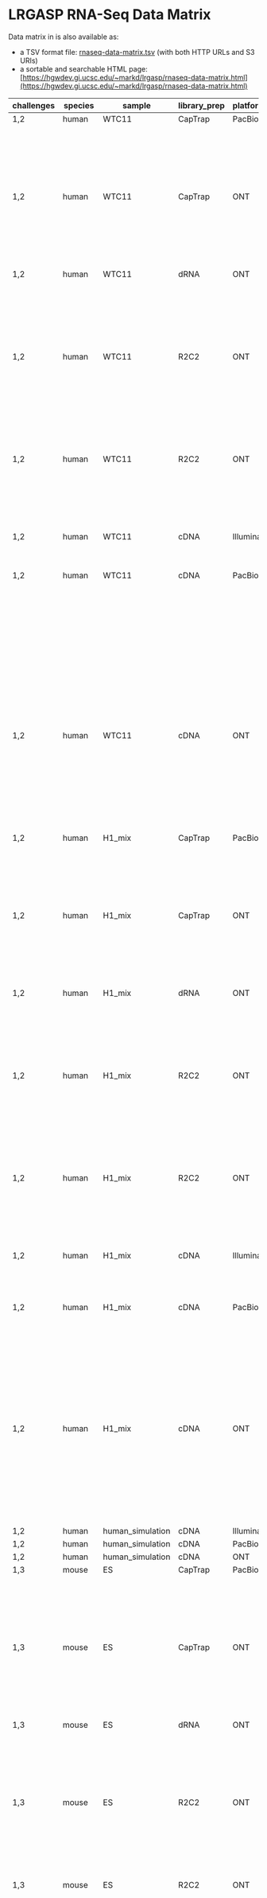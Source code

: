 # LRGASP RNA-Seq Data Matrix

Data matrix in is also available as:

* a TSV format file: [rnaseq-data-matrix.tsv](rnaseq-data-matrix.tsv) (with both HTTP URLs and S3 URIs)
* a sortable and searchable HTML page: [https://hgwdev.gi.ucsc.edu/~markd/lrgasp/rnaseq-data-matrix.html](https://hgwdev.gi.ucsc.edu/~markd/lrgasp/rnaseq-data-matrix.html)

| challenges | species | sample           | library_prep | platform | run_acc     | replicate | biosample               | sizes      | file_contents   | file_type | file_acc    | paired_acc  | file_url                         | paired_url                       |
| ---------- | ------- | ---------------- | ------------ | -------- | ----------- | --------- | ----------------------- | ---------- | --------------- | --------- | ----------- | ----------- | -------------------------------- | -------------------------------- |
| 1,2        | human   | WTC11            | CapTrap      | PacBio   | ENCSR309IKK | 1         | ENCBS944CBA             |            | reads           | fastq     | ENCFF105WIJ |             | [ENCODE](https://www.encodeproject.org/files/ENCFF105WIJ/@@download/ENCFF105WIJ.fastq.gz) |                                  |
|            |         |                  |              |          |             |           |                         |            | subreads        | bam       | ENCFF028FCL |             | [ENCODE](https://www.encodeproject.org/files/ENCFF028FCL/@@download/ENCFF028FCL.bam) |                                  |
|            |         |                  |              |          |             | 2         | ENCBS593PKA             |            | reads           | fastq     | ENCFF212HLP |             | [ENCODE](https://www.encodeproject.org/files/ENCFF212HLP/@@download/ENCFF212HLP.fastq.gz) |                                  |
|            |         |                  |              |          |             |           |                         |            | subreads        | bam       | ENCFF950ANU |             | [ENCODE](https://www.encodeproject.org/files/ENCFF950ANU/@@download/ENCFF950ANU.bam) |                                  |
|            |         |                  |              |          |             | 3         | ENCBS474NOC             |            | reads           | fastq     | ENCFF003QZT |             | [ENCODE](https://www.encodeproject.org/files/ENCFF003QZT/@@download/ENCFF003QZT.fastq.gz) |                                  |
|            |         |                  |              |          |             |           |                         |            | subreads        | bam       | ENCFF508XUP |             | [ENCODE](https://www.encodeproject.org/files/ENCFF508XUP/@@download/ENCFF508XUP.bam) |                                  |
| 1,2        | human   | WTC11            | CapTrap      | ONT      | ENCSR054ABL | 1         | ENCBS944CBA             |            | reads           | fastq     | ENCFF654SNK |             | [ENCODE](https://www.encodeproject.org/files/ENCFF654SNK/@@download/ENCFF654SNK.fastq.gz) |                                  |
|            |         |                  |              |          |             |           |                         |            | nanopore_signal | tar       | ENCFF970AUV |             | [ENCODE](https://www.encodeproject.org/files/ENCFF970AUV/@@download/ENCFF970AUV.tar.gz) |                                  |
|            |         |                  |              |          |             | 2         | ENCBS593PKA             |            | reads           | fastq     | ENCFF934KDM |             | [ENCODE](https://www.encodeproject.org/files/ENCFF934KDM/@@download/ENCFF934KDM.fastq.gz) |                                  |
|            |         |                  |              |          |             |           |                         |            | nanopore_signal | tar       | ENCFF902FSA |             | [ENCODE](https://www.encodeproject.org/files/ENCFF902FSA/@@download/ENCFF902FSA.tar.gz) |                                  |
|            |         |                  |              |          |             | 3         | ENCBS474NOC             |            | reads           | fastq     | ENCFF104BNW |             | [ENCODE](https://www.encodeproject.org/files/ENCFF104BNW/@@download/ENCFF104BNW.fastq.gz) |                                  |
|            |         |                  |              |          |             |           |                         |            | nanopore_signal | tar       | ENCFF053QEQ |             | [ENCODE](https://www.encodeproject.org/files/ENCFF053QEQ/@@download/ENCFF053QEQ.tar.gz) |                                  |
| 1,2        | human   | WTC11            | dRNA         | ONT      | ENCSR392BGY | 1         | ENCBS944CBA             |            | reads           | fastq     | ENCFF155CFF |             | [ENCODE](https://www.encodeproject.org/files/ENCFF155CFF/@@download/ENCFF155CFF.fastq.gz) |                                  |
|            |         |                  |              |          |             |           |                         |            | nanopore_signal | tar       | ENCFF146MTW |             | [ENCODE](https://www.encodeproject.org/files/ENCFF146MTW/@@download/ENCFF146MTW.tar.gz) |                                  |
|            |         |                  |              |          |             | 2         | ENCBS593PKA             |            | reads           | fastq     | ENCFF771DIX |             | [ENCODE](https://www.encodeproject.org/files/ENCFF771DIX/@@download/ENCFF771DIX.fastq.gz) |                                  |
|            |         |                  |              |          |             |           |                         |            | nanopore_signal | tar       | ENCFF389XGB |             | [ENCODE](https://www.encodeproject.org/files/ENCFF389XGB/@@download/ENCFF389XGB.tar.gz) |                                  |
|            |         |                  |              |          |             | 3         | ENCBS474NOC             |            | reads           | fastq     | ENCFF600LIU |             | [ENCODE](https://www.encodeproject.org/files/ENCFF600LIU/@@download/ENCFF600LIU.fastq.gz) |                                  |
|            |         |                  |              |          |             |           |                         |            | nanopore_signal | tar       | ENCFF591QYR |             | [ENCODE](https://www.encodeproject.org/files/ENCFF591QYR/@@download/ENCFF591QYR.tar.gz) |                                  |
| 1,2        | human   | WTC11            | R2C2         | ONT      | ENCSR259DBL | 1         | ENCBS944CBA             | 2000-10000 | reads           | fasta     | ENCFF153SIE |             | [ENCODE](https://www.encodeproject.org/files/ENCFF153SIE/@@download/ENCFF153SIE.fasta.gz) |                                  |
|            |         |                  |              |          |             |           |                         |            | R2C2_subreads   | fastq     | ENCFF178BYM |             | [ENCODE](https://www.encodeproject.org/files/ENCFF178BYM/@@download/ENCFF178BYM.fastq.gz) |                                  |
|            |         |                  |              |          |             | 2         | ENCBS593PKA             | 2000-10000 | reads           | fasta     | ENCFF377IEH |             | [ENCODE](https://www.encodeproject.org/files/ENCFF377IEH/@@download/ENCFF377IEH.fasta.gz) |                                  |
|            |         |                  |              |          |             |           |                         |            | R2C2_subreads   | fastq     | ENCFF063ASB |             | [ENCODE](https://www.encodeproject.org/files/ENCFF063ASB/@@download/ENCFF063ASB.fastq.gz) |                                  |
|            |         |                  |              |          |             | 3         | ENCBS474NOC             | 2000-10000 | reads           | fasta     | ENCFF489PQQ |             | [ENCODE](https://www.encodeproject.org/files/ENCFF489PQQ/@@download/ENCFF489PQQ.fasta.gz) |                                  |
|            |         |                  |              |          |             |           |                         |            | R2C2_subreads   | fastq     | ENCFF408XXR |             | [ENCODE](https://www.encodeproject.org/files/ENCFF408XXR/@@download/ENCFF408XXR.fastq.gz) |                                  |
| 1,2        | human   | WTC11            | R2C2         | ONT      | ENCSR925UQZ | 1         | ENCBS944CBA             |            | reads           | fasta     | ENCFF089IVT |             | [ENCODE](https://www.encodeproject.org/files/ENCFF089IVT/@@download/ENCFF089IVT.fasta.gz) |                                  |
|            |         |                  |              |          |             |           |                         |            | R2C2_subreads   | fastq     | ENCFF542VPN |             | [ENCODE](https://www.encodeproject.org/files/ENCFF542VPN/@@download/ENCFF542VPN.fastq.gz) |                                  |
|            |         |                  |              |          |             | 2         | ENCBS593PKA             |            | reads           | fasta     | ENCFF548RZB |             | [ENCODE](https://www.encodeproject.org/files/ENCFF548RZB/@@download/ENCFF548RZB.fasta.gz) |                                  |
|            |         |                  |              |          |             |           |                         |            | R2C2_subreads   | fastq     | ENCFF679LUJ |             | [ENCODE](https://www.encodeproject.org/files/ENCFF679LUJ/@@download/ENCFF679LUJ.fastq.gz) |                                  |
|            |         |                  |              |          |             | 3         | ENCBS474NOC             |            | reads           | fasta     | ENCFF997UNC |             | [ENCODE](https://www.encodeproject.org/files/ENCFF997UNC/@@download/ENCFF997UNC.fasta.gz) |                                  |
|            |         |                  |              |          |             |           |                         |            | R2C2_subreads   | fastq     | ENCFF357UQD |             | [ENCODE](https://www.encodeproject.org/files/ENCFF357UQD/@@download/ENCFF357UQD.fastq.gz) |                                  |
| 1,2        | human   | WTC11            | cDNA         | Illumina | ENCSR673UKZ | 1         | ENCBS944CBA             |            | reads           | fastq     | ENCFF766OAK | ENCFF644AQW | [ENCODE](https://www.encodeproject.org/files/ENCFF766OAK/@@download/ENCFF766OAK.fastq.gz) | [ENCODE](https://www.encodeproject.org/files/ENCFF644AQW/@@download/ENCFF644AQW.fastq.gz) |
|            |         |                  |              |          |             | 2         | ENCBS593PKA             |            | reads           | fastq     | ENCFF198RQU | ENCFF620HBM | [ENCODE](https://www.encodeproject.org/files/ENCFF198RQU/@@download/ENCFF198RQU.fastq.gz) | [ENCODE](https://www.encodeproject.org/files/ENCFF620HBM/@@download/ENCFF620HBM.fastq.gz) |
|            |         |                  |              |          |             | 3         | ENCBS474NOC             |            | reads           | fastq     | ENCFF247XJT | ENCFF785SWH | [ENCODE](https://www.encodeproject.org/files/ENCFF247XJT/@@download/ENCFF247XJT.fastq.gz) | [ENCODE](https://www.encodeproject.org/files/ENCFF785SWH/@@download/ENCFF785SWH.fastq.gz) |
| 1,2        | human   | WTC11            | cDNA         | PacBio   | ENCSR507JOF | 1         | ENCBS944CBA             |            | reads           | fastq     | ENCFF563QZR |             | [ENCODE](https://www.encodeproject.org/files/ENCFF563QZR/@@download/ENCFF563QZR.fastq.gz) |                                  |
|            |         |                  |              |          |             |           |                         |            | subreads        | bam       | ENCFF112MRR |             | [ENCODE](https://www.encodeproject.org/files/ENCFF112MRR/@@download/ENCFF112MRR.bam) |                                  |
|            |         |                  |              |          |             |           |                         |            |                 |           | ENCFF338WQL |             | [ENCODE](https://www.encodeproject.org/files/ENCFF338WQL/@@download/ENCFF338WQL.bam) |                                  |
|            |         |                  |              |          |             |           |                         |            |                 |           | ENCFF992WSK |             | [ENCODE](https://www.encodeproject.org/files/ENCFF992WSK/@@download/ENCFF992WSK.bam) |                                  |
|            |         |                  |              |          |             | 2         | ENCBS593PKA             |            | reads           | fastq     | ENCFF370NFS |             | [ENCODE](https://www.encodeproject.org/files/ENCFF370NFS/@@download/ENCFF370NFS.fastq.gz) |                                  |
|            |         |                  |              |          |             |           |                         |            | subreads        | bam       | ENCFF122GKS |             | [ENCODE](https://www.encodeproject.org/files/ENCFF122GKS/@@download/ENCFF122GKS.bam) |                                  |
|            |         |                  |              |          |             |           |                         |            |                 |           | ENCFF455RXJ |             | [ENCODE](https://www.encodeproject.org/files/ENCFF455RXJ/@@download/ENCFF455RXJ.bam) |                                  |
|            |         |                  |              |          |             |           |                         |            |                 |           | ENCFF875XMU |             | [ENCODE](https://www.encodeproject.org/files/ENCFF875XMU/@@download/ENCFF875XMU.bam) |                                  |
|            |         |                  |              |          |             | 3         | ENCBS474NOC             |            | reads           | fastq     | ENCFF245IPA |             | [ENCODE](https://www.encodeproject.org/files/ENCFF245IPA/@@download/ENCFF245IPA.fastq.gz) |                                  |
|            |         |                  |              |          |             |           |                         |            | subreads        | bam       | ENCFF434SWA |             | [ENCODE](https://www.encodeproject.org/files/ENCFF434SWA/@@download/ENCFF434SWA.bam) |                                  |
|            |         |                  |              |          |             |           |                         |            |                 |           | ENCFF620NFT |             | [ENCODE](https://www.encodeproject.org/files/ENCFF620NFT/@@download/ENCFF620NFT.bam) |                                  |
|            |         |                  |              |          |             |           |                         |            |                 |           | ENCFF962OWJ |             | [ENCODE](https://www.encodeproject.org/files/ENCFF962OWJ/@@download/ENCFF962OWJ.bam) |                                  |
| 1,2        | human   | WTC11            | cDNA         | ONT      | ENCSR539ZXJ | 1         | ENCBS944CBA             | 600-5000   | reads           | fastq     | ENCFF263YFG |             | [ENCODE](https://www.encodeproject.org/files/ENCFF263YFG/@@download/ENCFF263YFG.fastq.gz) |                                  |
|            |         |                  |              |          |             |           |                         |            | nanopore_signal | tar       | ENCFF585AMS |             | [ENCODE](https://www.encodeproject.org/files/ENCFF585AMS/@@download/ENCFF585AMS.tar.gz) |                                  |
|            |         |                  |              |          |             | 2         | ENCBS593PKA             | 600-5000   | reads           | fastq     | ENCFF023EXJ |             | [ENCODE](https://www.encodeproject.org/files/ENCFF023EXJ/@@download/ENCFF023EXJ.fastq.gz) |                                  |
|            |         |                  |              |          |             |           |                         |            | nanopore_signal | tar       | ENCFF737GVV |             | [ENCODE](https://www.encodeproject.org/files/ENCFF737GVV/@@download/ENCFF737GVV.tar.gz) |                                  |
|            |         |                  |              |          |             | 3         | ENCBS474NOC             | 600-5000   | reads           | fastq     | ENCFF961HLO |             | [ENCODE](https://www.encodeproject.org/files/ENCFF961HLO/@@download/ENCFF961HLO.fastq.gz) |                                  |
|            |         |                  |              |          |             |           |                         |            | nanopore_signal | tar       | ENCFF510ABH |             | [ENCODE](https://www.encodeproject.org/files/ENCFF510ABH/@@download/ENCFF510ABH.tar.gz) |                                  |
| 1,2        | human   | H1_mix           | CapTrap      | PacBio   | ENCSR743SKO | 1         | ENCBS464AKI,ENCBS664DSZ |            | reads           | fastq     | ENCFF705IEA |             | [ENCODE](https://www.encodeproject.org/files/ENCFF705IEA/@@download/ENCFF705IEA.fastq.gz) |                                  |
|            |         |                  |              |          |             |           |                         |            | subreads        | bam       | ENCFF073YYF |             | [ENCODE](https://www.encodeproject.org/files/ENCFF073YYF/@@download/ENCFF073YYF.bam) |                                  |
|            |         |                  |              |          |             | 2         | ENCBS012DYC,ENCBS872CFG |            | reads           | fastq     | ENCFF885YGF |             | [ENCODE](https://www.encodeproject.org/files/ENCFF885YGF/@@download/ENCFF885YGF.fastq.gz) |                                  |
|            |         |                  |              |          |             |           |                         |            | subreads        | bam       | ENCFF509GUL |             | [ENCODE](https://www.encodeproject.org/files/ENCFF509GUL/@@download/ENCFF509GUL.bam) |                                  |
|            |         |                  |              |          |             | 3         | ENCBS667PZC,ENCBS971DDS |            | reads           | fastq     | ENCFF822IZD |             | [ENCODE](https://www.encodeproject.org/files/ENCFF822IZD/@@download/ENCFF822IZD.fastq.gz) |                                  |
|            |         |                  |              |          |             |           |                         |            | subreads        | bam       | ENCFF499AVA |             | [ENCODE](https://www.encodeproject.org/files/ENCFF499AVA/@@download/ENCFF499AVA.bam) |                                  |
| 1,2        | human   | H1_mix           | CapTrap      | ONT      | ENCSR364OLS | 1         | ENCBS464AKI,ENCBS664DSZ |            | reads           | fastq     | ENCFF716HXZ |             | [ENCODE](https://www.encodeproject.org/files/ENCFF716HXZ/@@download/ENCFF716HXZ.fastq.gz) |                                  |
|            |         |                  |              |          |             |           |                         |            | nanopore_signal | tar       | ENCFF797VHT |             | [ENCODE](https://www.encodeproject.org/files/ENCFF797VHT/@@download/ENCFF797VHT.tar.gz) |                                  |
|            |         |                  |              |          |             | 2         | ENCBS012DYC,ENCBS872CFG |            | reads           | fastq     | ENCFF595GFC |             | [ENCODE](https://www.encodeproject.org/files/ENCFF595GFC/@@download/ENCFF595GFC.fastq.gz) |                                  |
|            |         |                  |              |          |             |           |                         |            | nanopore_signal | tar       | ENCFF571LYR |             | [ENCODE](https://www.encodeproject.org/files/ENCFF571LYR/@@download/ENCFF571LYR.tar.gz) |                                  |
|            |         |                  |              |          |             | 3         | ENCBS667PZC,ENCBS971DDS |            | reads           | fastq     | ENCFF072FJA |             | [ENCODE](https://www.encodeproject.org/files/ENCFF072FJA/@@download/ENCFF072FJA.fastq.gz) |                                  |
|            |         |                  |              |          |             |           |                         |            | nanopore_signal | tar       | ENCFF317BHX |             | [ENCODE](https://www.encodeproject.org/files/ENCFF317BHX/@@download/ENCFF317BHX.tar.gz) |                                  |
| 1,2        | human   | H1_mix           | dRNA         | ONT      | ENCSR967FTZ | 1         | ENCBS464AKI,ENCBS664DSZ |            | reads           | fastq     | ENCFF854BEI |             | [ENCODE](https://www.encodeproject.org/files/ENCFF854BEI/@@download/ENCFF854BEI.fastq.gz) |                                  |
|            |         |                  |              |          |             |           |                         |            | nanopore_signal | tar       | ENCFF120DLZ |             | [ENCODE](https://www.encodeproject.org/files/ENCFF120DLZ/@@download/ENCFF120DLZ.tar.gz) |                                  |
|            |         |                  |              |          |             | 2         | ENCBS012DYC,ENCBS872CFG |            | reads           | fastq     | ENCFF804BPC |             | [ENCODE](https://www.encodeproject.org/files/ENCFF804BPC/@@download/ENCFF804BPC.fastq.gz) |                                  |
|            |         |                  |              |          |             |           |                         |            | nanopore_signal | tar       | ENCFF336WGD |             | [ENCODE](https://www.encodeproject.org/files/ENCFF336WGD/@@download/ENCFF336WGD.tar.gz) |                                  |
|            |         |                  |              |          |             | 3         | ENCBS667PZC,ENCBS971DDS |            | reads           | fastq     | ENCFF557WRQ |             | [ENCODE](https://www.encodeproject.org/files/ENCFF557WRQ/@@download/ENCFF557WRQ.fastq.gz) |                                  |
|            |         |                  |              |          |             |           |                         |            | nanopore_signal | tar       | ENCFF316TNM |             | [ENCODE](https://www.encodeproject.org/files/ENCFF316TNM/@@download/ENCFF316TNM.tar.gz) |                                  |
| 1,2        | human   | H1_mix           | R2C2         | ONT      | ENCSR096PNA | 1         | ENCBS464AKI,ENCBS664DSZ | 2000-10000 | reads           | fasta     | ENCFF947MTX |             | [ENCODE](https://www.encodeproject.org/files/ENCFF947MTX/@@download/ENCFF947MTX.fasta.gz) |                                  |
|            |         |                  |              |          |             |           |                         |            | R2C2_subreads   | fastq     | ENCFF438GQV |             | [ENCODE](https://www.encodeproject.org/files/ENCFF438GQV/@@download/ENCFF438GQV.fastq.gz) |                                  |
|            |         |                  |              |          |             | 2         | ENCBS012DYC,ENCBS872CFG | 2000-10000 | reads           | fasta     | ENCFF979MUK |             | [ENCODE](https://www.encodeproject.org/files/ENCFF979MUK/@@download/ENCFF979MUK.fasta.gz) |                                  |
|            |         |                  |              |          |             |           |                         |            | R2C2_subreads   | fastq     | ENCFF433QSW |             | [ENCODE](https://www.encodeproject.org/files/ENCFF433QSW/@@download/ENCFF433QSW.fastq.gz) |                                  |
|            |         |                  |              |          |             | 3         | ENCBS667PZC,ENCBS971DDS | 2000-10000 | reads           | fasta     | ENCFF379KHH |             | [ENCODE](https://www.encodeproject.org/files/ENCFF379KHH/@@download/ENCFF379KHH.fasta.gz) |                                  |
|            |         |                  |              |          |             |           |                         |            | R2C2_subreads   | fastq     | ENCFF348EXF |             | [ENCODE](https://www.encodeproject.org/files/ENCFF348EXF/@@download/ENCFF348EXF.fastq.gz) |                                  |
| 1,2        | human   | H1_mix           | R2C2         | ONT      | ENCSR472FCO | 1         | ENCBS464AKI,ENCBS664DSZ |            | reads           | fasta     | ENCFF672BIU |             | [ENCODE](https://www.encodeproject.org/files/ENCFF672BIU/@@download/ENCFF672BIU.fasta.gz) |                                  |
|            |         |                  |              |          |             |           |                         |            | R2C2_subreads   | fastq     | ENCFF918TKZ |             | [ENCODE](https://www.encodeproject.org/files/ENCFF918TKZ/@@download/ENCFF918TKZ.fastq.gz) |                                  |
|            |         |                  |              |          |             | 2         | ENCBS012DYC,ENCBS872CFG |            | reads           | fasta     | ENCFF092GJH |             | [ENCODE](https://www.encodeproject.org/files/ENCFF092GJH/@@download/ENCFF092GJH.fasta.gz) |                                  |
|            |         |                  |              |          |             |           |                         |            | R2C2_subreads   | fastq     | ENCFF923NYH |             | [ENCODE](https://www.encodeproject.org/files/ENCFF923NYH/@@download/ENCFF923NYH.fastq.gz) |                                  |
|            |         |                  |              |          |             | 3         | ENCBS667PZC,ENCBS971DDS |            | reads           | fasta     | ENCFF694JLN |             | [ENCODE](https://www.encodeproject.org/files/ENCFF694JLN/@@download/ENCFF694JLN.fasta.gz) |                                  |
|            |         |                  |              |          |             |           |                         |            | R2C2_subreads   | fastq     | ENCFF894DPZ |             | [ENCODE](https://www.encodeproject.org/files/ENCFF894DPZ/@@download/ENCFF894DPZ.fastq.gz) |                                  |
| 1,2        | human   | H1_mix           | cDNA         | Illumina | ENCSR154RVC | 1         | ENCBS464AKI,ENCBS664DSZ |            | reads           | fastq     | ENCFF201EVI | ENCFF591ISP | [ENCODE](https://www.encodeproject.org/files/ENCFF201EVI/@@download/ENCFF201EVI.fastq.gz) | [ENCODE](https://www.encodeproject.org/files/ENCFF591ISP/@@download/ENCFF591ISP.fastq.gz) |
|            |         |                  |              |          |             | 2         | ENCBS012DYC,ENCBS872CFG |            | reads           | fastq     | ENCFF221SLD | ENCFF223VFL | [ENCODE](https://www.encodeproject.org/files/ENCFF221SLD/@@download/ENCFF221SLD.fastq.gz) | [ENCODE](https://www.encodeproject.org/files/ENCFF223VFL/@@download/ENCFF223VFL.fastq.gz) |
|            |         |                  |              |          |             | 3         | ENCBS667PZC,ENCBS971DDS |            | reads           | fastq     | ENCFF145IIO | ENCFF597GZT | [ENCODE](https://www.encodeproject.org/files/ENCFF145IIO/@@download/ENCFF145IIO.fastq.gz) | [ENCODE](https://www.encodeproject.org/files/ENCFF597GZT/@@download/ENCFF597GZT.fastq.gz) |
|            |         |                  |              |          |             |           |                         |            |                 |           | ENCFF701OIK | ENCFF139HIY | [ENCODE](https://www.encodeproject.org/files/ENCFF701OIK/@@download/ENCFF701OIK.fastq.gz) | [ENCODE](https://www.encodeproject.org/files/ENCFF139HIY/@@download/ENCFF139HIY.fastq.gz) |
| 1,2        | human   | H1_mix           | cDNA         | PacBio   | ENCSR731MFY | 1         | ENCBS464AKI,ENCBS664DSZ |            | reads           | fastq     | ENCFF525JUC |             | [ENCODE](https://www.encodeproject.org/files/ENCFF525JUC/@@download/ENCFF525JUC.fastq.gz) |                                  |
|            |         |                  |              |          |             |           |                         |            | subreads        | bam       | ENCFF413ZWA |             | [ENCODE](https://www.encodeproject.org/files/ENCFF413ZWA/@@download/ENCFF413ZWA.bam) |                                  |
|            |         |                  |              |          |             |           |                         |            |                 |           | ENCFF735HPE |             | [ENCODE](https://www.encodeproject.org/files/ENCFF735HPE/@@download/ENCFF735HPE.bam) |                                  |
|            |         |                  |              |          |             | 2         | ENCBS012DYC,ENCBS872CFG |            | reads           | fastq     | ENCFF743MYM |             | [ENCODE](https://www.encodeproject.org/files/ENCFF743MYM/@@download/ENCFF743MYM.fastq.gz) |                                  |
|            |         |                  |              |          |             |           |                         |            | subreads        | bam       | ENCFF205WPS |             | [ENCODE](https://www.encodeproject.org/files/ENCFF205WPS/@@download/ENCFF205WPS.bam) |                                  |
|            |         |                  |              |          |             |           |                         |            |                 |           | ENCFF945KEK |             | [ENCODE](https://www.encodeproject.org/files/ENCFF945KEK/@@download/ENCFF945KEK.bam) |                                  |
|            |         |                  |              |          |             | 3         | ENCBS667PZC,ENCBS971DDS |            | reads           | fastq     | ENCFF372YUA |             | [ENCODE](https://www.encodeproject.org/files/ENCFF372YUA/@@download/ENCFF372YUA.fastq.gz) |                                  |
|            |         |                  |              |          |             |           |                         |            | subreads        | bam       | ENCFF539DBI |             | [ENCODE](https://www.encodeproject.org/files/ENCFF539DBI/@@download/ENCFF539DBI.bam) |                                  |
|            |         |                  |              |          |             |           |                         |            |                 |           | ENCFF736JMP |             | [ENCODE](https://www.encodeproject.org/files/ENCFF736JMP/@@download/ENCFF736JMP.bam) |                                  |
| 1,2        | human   | H1_mix           | cDNA         | ONT      | ENCSR957QYS | 1         | ENCBS464AKI,ENCBS664DSZ | 600-5000   | reads           | fastq     | ENCFF082OHO |             | [ENCODE](https://www.encodeproject.org/files/ENCFF082OHO/@@download/ENCFF082OHO.fastq.gz) |                                  |
|            |         |                  |              |          |             |           |                         |            | nanopore_signal | tar       | ENCFF741ZFV |             | [ENCODE](https://www.encodeproject.org/files/ENCFF741ZFV/@@download/ENCFF741ZFV.tar.gz) |                                  |
|            |         |                  |              |          |             | 2         | ENCBS012DYC,ENCBS872CFG | 600-5000   | reads           | fastq     | ENCFF304JRO |             | [ENCODE](https://www.encodeproject.org/files/ENCFF304JRO/@@download/ENCFF304JRO.fastq.gz) |                                  |
|            |         |                  |              |          |             |           |                         |            | nanopore_signal | tar       | ENCFF506RNI |             | [ENCODE](https://www.encodeproject.org/files/ENCFF506RNI/@@download/ENCFF506RNI.tar.gz) |                                  |
|            |         |                  |              |          |             | 3         | ENCBS667PZC,ENCBS971DDS | 600-5000   | reads           | fastq     | ENCFF389YOZ |             | [ENCODE](https://www.encodeproject.org/files/ENCFF389YOZ/@@download/ENCFF389YOZ.fastq.gz) |                                  |
|            |         |                  |              |          |             |           |                         |            | nanopore_signal | tar       | ENCFF013SGT |             | [ENCODE](https://www.encodeproject.org/files/ENCFF013SGT/@@download/ENCFF013SGT.tar.gz) |                                  |
| 1,2        | human   | human_simulation | cDNA         | Illumina | syn25683372 | 1         | hs_illumina_sim         |            | reads           | fastq     | syn25683372 | syn25683373 | human.Illumina.simulated_1.fq.gz | human.Illumina.simulated_2.fq.gz |
| 1,2        | human   | human_simulation | cDNA         | PacBio   | syn25683376 | 1         | hs_pb_sim               |            | reads           | fasta     | syn25683376 |             | human.PacBio.simulated.fasta.gz  |                                  |
| 1,2        | human   | human_simulation | cDNA         | ONT      | syn25683375 | 1         | hs_ont_sim              |            | reads           | fastq     | syn25683375 |             | human.ONT.simulated.fq.gz        |                                  |
| 1,3        | mouse   | ES               | CapTrap      | PacBio   | ENCSR879GEQ | 1         | ENCBS648HXY             |            | reads           | fastq     | ENCFF535DQA |             | [ENCODE](https://www.encodeproject.org/files/ENCFF535DQA/@@download/ENCFF535DQA.fastq.gz) |                                  |
|            |         |                  |              |          |             |           |                         |            | subreads        | bam       | ENCFF710FCJ |             | [ENCODE](https://www.encodeproject.org/files/ENCFF710FCJ/@@download/ENCFF710FCJ.bam) |                                  |
|            |         |                  |              |          |             | 2         | ENCBS951CRC             |            | reads           | fastq     | ENCFF310IPO |             | [ENCODE](https://www.encodeproject.org/files/ENCFF310IPO/@@download/ENCFF310IPO.fastq.gz) |                                  |
|            |         |                  |              |          |             |           |                         |            | subreads        | bam       | ENCFF062QXB |             | [ENCODE](https://www.encodeproject.org/files/ENCFF062QXB/@@download/ENCFF062QXB.bam) |                                  |
|            |         |                  |              |          |             | 3         | ENCBS418RDP             |            | reads           | fastq     | ENCFF654JHQ |             | [ENCODE](https://www.encodeproject.org/files/ENCFF654JHQ/@@download/ENCFF654JHQ.fastq.gz) |                                  |
|            |         |                  |              |          |             |           |                         |            | subreads        | bam       | ENCFF110VBJ |             | [ENCODE](https://www.encodeproject.org/files/ENCFF110VBJ/@@download/ENCFF110VBJ.bam) |                                  |
| 1,3        | mouse   | ES               | CapTrap      | ONT      | ENCSR065QKS | 1         | ENCBS648HXY             |            | reads           | fastq     | ENCFF356OJC |             | [ENCODE](https://www.encodeproject.org/files/ENCFF356OJC/@@download/ENCFF356OJC.fastq.gz) |                                  |
|            |         |                  |              |          |             |           |                         |            | nanopore_signal | tar       | ENCFF670UEC |             | [ENCODE](https://www.encodeproject.org/files/ENCFF670UEC/@@download/ENCFF670UEC.tar.gz) |                                  |
|            |         |                  |              |          |             | 2         | ENCBS951CRC             |            | reads           | fastq     | ENCFF275RMO |             | [ENCODE](https://www.encodeproject.org/files/ENCFF275RMO/@@download/ENCFF275RMO.fastq.gz) |                                  |
|            |         |                  |              |          |             |           |                         |            | nanopore_signal | tar       | ENCFF942RPL |             | [ENCODE](https://www.encodeproject.org/files/ENCFF942RPL/@@download/ENCFF942RPL.tar.gz) |                                  |
|            |         |                  |              |          |             | 3         | ENCBS418RDP             |            | reads           | fastq     | ENCFF056EOI |             | [ENCODE](https://www.encodeproject.org/files/ENCFF056EOI/@@download/ENCFF056EOI.fastq.gz) |                                  |
|            |         |                  |              |          |             |           |                         |            | nanopore_signal | tar       | ENCFF861WOA |             | [ENCODE](https://www.encodeproject.org/files/ENCFF861WOA/@@download/ENCFF861WOA.tar.gz) |                                  |
| 1,3        | mouse   | ES               | dRNA         | ONT      | ENCSR369OLY | 1         | ENCBS648HXY             |            | reads           | fastq     | ENCFF765AEC |             | [ENCODE](https://www.encodeproject.org/files/ENCFF765AEC/@@download/ENCFF765AEC.fastq.gz) |                                  |
|            |         |                  |              |          |             |           |                         |            | nanopore_signal | tar       | ENCFF914OBQ |             | [ENCODE](https://www.encodeproject.org/files/ENCFF914OBQ/@@download/ENCFF914OBQ.tar.gz) |                                  |
|            |         |                  |              |          |             | 2         | ENCBS951CRC             |            | reads           | fastq     | ENCFF349BIN |             | [ENCODE](https://www.encodeproject.org/files/ENCFF349BIN/@@download/ENCFF349BIN.fastq.gz) |                                  |
|            |         |                  |              |          |             |           |                         |            | nanopore_signal | tar       | ENCFF793LSF |             | [ENCODE](https://www.encodeproject.org/files/ENCFF793LSF/@@download/ENCFF793LSF.tar.gz) |                                  |
|            |         |                  |              |          |             | 3         | ENCBS418RDP             |            | reads           | fastq     | ENCFF412NKJ |             | [ENCODE](https://www.encodeproject.org/files/ENCFF412NKJ/@@download/ENCFF412NKJ.fastq.gz) |                                  |
|            |         |                  |              |          |             |           |                         |            | nanopore_signal | tar       | ENCFF464USM |             | [ENCODE](https://www.encodeproject.org/files/ENCFF464USM/@@download/ENCFF464USM.tar.gz) |                                  |
| 1,3        | mouse   | ES               | R2C2         | ONT      | ENCSR602SAJ | 1         | ENCBS648HXY             |            | reads           | fasta     | ENCFF824JVI |             | [ENCODE](https://www.encodeproject.org/files/ENCFF824JVI/@@download/ENCFF824JVI.fasta.gz) |                                  |
|            |         |                  |              |          |             |           |                         |            | R2C2_subreads   | fastq     | ENCFF055REA |             | [ENCODE](https://www.encodeproject.org/files/ENCFF055REA/@@download/ENCFF055REA.fastq.gz) |                                  |
|            |         |                  |              |          |             | 2         | ENCBS951CRC             |            | reads           | fasta     | ENCFF104DMI |             | [ENCODE](https://www.encodeproject.org/files/ENCFF104DMI/@@download/ENCFF104DMI.fasta.gz) |                                  |
|            |         |                  |              |          |             |           |                         |            | R2C2_subreads   | fastq     | ENCFF598YQO |             | [ENCODE](https://www.encodeproject.org/files/ENCFF598YQO/@@download/ENCFF598YQO.fastq.gz) |                                  |
|            |         |                  |              |          |             | 3         | ENCBS418RDP             |            | reads           | fasta     | ENCFF412UHU |             | [ENCODE](https://www.encodeproject.org/files/ENCFF412UHU/@@download/ENCFF412UHU.fasta.gz) |                                  |
|            |         |                  |              |          |             |           |                         |            | R2C2_subreads   | fastq     | ENCFF335WMC |             | [ENCODE](https://www.encodeproject.org/files/ENCFF335WMC/@@download/ENCFF335WMC.fastq.gz) |                                  |
| 1,3        | mouse   | ES               | R2C2         | ONT      | ENCSR710TDI | 1         | ENCBS648HXY             | 2000-10000 | reads           | fasta     | ENCFF513AEK |             | [ENCODE](https://www.encodeproject.org/files/ENCFF513AEK/@@download/ENCFF513AEK.fasta.gz) |                                  |
|            |         |                  |              |          |             |           |                         |            | R2C2_subreads   | fastq     | ENCFF797PJV |             | [ENCODE](https://www.encodeproject.org/files/ENCFF797PJV/@@download/ENCFF797PJV.fastq.gz) |                                  |
|            |         |                  |              |          |             | 2         | ENCBS951CRC             | 2000-10000 | reads           | fasta     | ENCFF850MIB |             | [ENCODE](https://www.encodeproject.org/files/ENCFF850MIB/@@download/ENCFF850MIB.fasta.gz) |                                  |
|            |         |                  |              |          |             |           |                         |            | R2C2_subreads   | fastq     | ENCFF742GCO |             | [ENCODE](https://www.encodeproject.org/files/ENCFF742GCO/@@download/ENCFF742GCO.fastq.gz) |                                  |
|            |         |                  |              |          |             | 3         | ENCBS418RDP             | 2000-10000 | reads           | fasta     | ENCFF595TIH |             | [ENCODE](https://www.encodeproject.org/files/ENCFF595TIH/@@download/ENCFF595TIH.fasta.gz) |                                  |
|            |         |                  |              |          |             |           |                         |            | R2C2_subreads   | fastq     | ENCFF717LLT |             | [ENCODE](https://www.encodeproject.org/files/ENCFF717LLT/@@download/ENCFF717LLT.fastq.gz) |                                  |
| 1,3        | mouse   | ES               | cDNA         | Illumina | ENCSR982PLD | 1         | ENCBS648HXY             |            | reads           | fastq     | ENCFF521IDK | ENCFF006WNS | [ENCODE](https://www.encodeproject.org/files/ENCFF521IDK/@@download/ENCFF521IDK.fastq.gz) | [ENCODE](https://www.encodeproject.org/files/ENCFF006WNS/@@download/ENCFF006WNS.fastq.gz) |
|            |         |                  |              |          |             | 2         | ENCBS951CRC             |            | reads           | fastq     | ENCFF089PFT | ENCFF914YPT | [ENCODE](https://www.encodeproject.org/files/ENCFF089PFT/@@download/ENCFF089PFT.fastq.gz) | [ENCODE](https://www.encodeproject.org/files/ENCFF914YPT/@@download/ENCFF914YPT.fastq.gz) |
|            |         |                  |              |          |             | 3         | ENCBS418RDP             |            | reads           | fastq     | ENCFF696TCH | ENCFF751FTE | [ENCODE](https://www.encodeproject.org/files/ENCFF696TCH/@@download/ENCFF696TCH.fastq.gz) | [ENCODE](https://www.encodeproject.org/files/ENCFF751FTE/@@download/ENCFF751FTE.fastq.gz) |
| 1,3        | mouse   | ES               | cDNA         | PacBio   | ENCSR172GXL | 1         | ENCBS648HXY             |            | reads           | fastq     | ENCFF874VSI |             | [ENCODE](https://www.encodeproject.org/files/ENCFF874VSI/@@download/ENCFF874VSI.fastq.gz) |                                  |
|            |         |                  |              |          |             |           |                         |            | subreads        | bam       | ENCFF005VJA |             | [ENCODE](https://www.encodeproject.org/files/ENCFF005VJA/@@download/ENCFF005VJA.bam) |                                  |
|            |         |                  |              |          |             |           |                         |            |                 |           | ENCFF564NGV |             | [ENCODE](https://www.encodeproject.org/files/ENCFF564NGV/@@download/ENCFF564NGV.bam) |                                  |
|            |         |                  |              |          |             |           |                         |            |                 |           | ENCFF714ZJR |             | [ENCODE](https://www.encodeproject.org/files/ENCFF714ZJR/@@download/ENCFF714ZJR.bam) |                                  |
|            |         |                  |              |          |             | 2         | ENCBS951CRC             |            | reads           | fastq     | ENCFF667VXS |             | [ENCODE](https://www.encodeproject.org/files/ENCFF667VXS/@@download/ENCFF667VXS.fastq.gz) |                                  |
|            |         |                  |              |          |             |           |                         |            | subreads        | bam       | ENCFF493CBP |             | [ENCODE](https://www.encodeproject.org/files/ENCFF493CBP/@@download/ENCFF493CBP.bam) |                                  |
|            |         |                  |              |          |             |           |                         |            |                 |           | ENCFF783PVA |             | [ENCODE](https://www.encodeproject.org/files/ENCFF783PVA/@@download/ENCFF783PVA.bam) |                                  |
|            |         |                  |              |          |             |           |                         |            |                 |           | ENCFF993JVA |             | [ENCODE](https://www.encodeproject.org/files/ENCFF993JVA/@@download/ENCFF993JVA.bam) |                                  |
|            |         |                  |              |          |             | 3         | ENCBS418RDP             |            | reads           | fastq     | ENCFF313VYZ |             | [ENCODE](https://www.encodeproject.org/files/ENCFF313VYZ/@@download/ENCFF313VYZ.fastq.gz) |                                  |
|            |         |                  |              |          |             |           |                         |            | subreads        | bam       | ENCFF078IYM |             | [ENCODE](https://www.encodeproject.org/files/ENCFF078IYM/@@download/ENCFF078IYM.bam) |                                  |
|            |         |                  |              |          |             |           |                         |            |                 |           | ENCFF094NZA |             | [ENCODE](https://www.encodeproject.org/files/ENCFF094NZA/@@download/ENCFF094NZA.bam) |                                  |
|            |         |                  |              |          |             |           |                         |            |                 |           | ENCFF280DWZ |             | [ENCODE](https://www.encodeproject.org/files/ENCFF280DWZ/@@download/ENCFF280DWZ.bam) |                                  |
| 1,3        | mouse   | ES               | cDNA         | ONT      | ENCSR198UZE | 1         | ENCBS648HXY             | 500-5000   | reads           | fastq     | ENCFF683TBO |             | [ENCODE](https://www.encodeproject.org/files/ENCFF683TBO/@@download/ENCFF683TBO.fastq.gz) |                                  |
|            |         |                  |              |          |             |           |                         |            | nanopore_signal | tar       | ENCFF429FDN |             | [ENCODE](https://www.encodeproject.org/files/ENCFF429FDN/@@download/ENCFF429FDN.tar.gz) |                                  |
|            |         |                  |              |          |             | 2         | ENCBS951CRC             | 500-5000   | reads           | fastq     | ENCFF232YSU |             | [ENCODE](https://www.encodeproject.org/files/ENCFF232YSU/@@download/ENCFF232YSU.fastq.gz) |                                  |
|            |         |                  |              |          |             |           |                         |            | nanopore_signal | tar       | ENCFF209ZZU |             | [ENCODE](https://www.encodeproject.org/files/ENCFF209ZZU/@@download/ENCFF209ZZU.tar.gz) |                                  |
|            |         |                  |              |          |             | 3         | ENCBS418RDP             | 500-5000   | reads           | fastq     | ENCFF288PBL |             | [ENCODE](https://www.encodeproject.org/files/ENCFF288PBL/@@download/ENCFF288PBL.fastq.gz) |                                  |
|            |         |                  |              |          |             |           |                         |            | nanopore_signal | tar       | ENCFF931ICQ |             | [ENCODE](https://www.encodeproject.org/files/ENCFF931ICQ/@@download/ENCFF931ICQ.tar.gz) |                                  |
| 1,2        | mouse   | mouse_simulation | dRNA         | ONT      | syn25683380 | 1         | mm_ont_sim              |            | reads           | fastq     | syn25683380 |             | mouse.ONT.simulated.fq.gz        |                                  |
| 1,2        | mouse   | mouse_simulation | cDNA         | Illumina | syn25683378 | 1         | mm_illumina_sim         |            | reads           | fastq     | syn25683378 | syn25683379 | mouse.Illumina.simulated_1.fq.gz | mouse.Illumina.simulated_2.fq.gz |
| 1,2        | mouse   | mouse_simulation | cDNA         | PacBio   | syn25683381 | 1         | mm_pb_sim               |            | reads           | fasta     | syn25683381 |             | mouse.PacBio.simulated.fasta.gz  |                                  |
| 3          | manatee | blood            | cDNA         | Illumina | ENCSR513JKI | 1         | ENCBS538IUC             | 300-350    | reads           | fastq     | ENCFF646MEJ | ENCFF402UPZ | [ENCODE](https://www.encodeproject.org/files/ENCFF646MEJ/@@download/ENCFF646MEJ.fastq.gz) | [ENCODE](https://www.encodeproject.org/files/ENCFF402UPZ/@@download/ENCFF402UPZ.fastq.gz) |
|            |         |                  |              |          |             | 2         | ENCBS797CKD             | 300-350    | reads           | fastq     | ENCFF380MWG | ENCFF293HYT | [ENCODE](https://www.encodeproject.org/files/ENCFF380MWG/@@download/ENCFF380MWG.fastq.gz) | [ENCODE](https://www.encodeproject.org/files/ENCFF293HYT/@@download/ENCFF293HYT.fastq.gz) |
|            |         |                  |              |          |             | 3         | ENCBS193IGY             | 300-350    | reads           | fastq     | ENCFF195QJY | ENCFF704YKH | [ENCODE](https://www.encodeproject.org/files/ENCFF195QJY/@@download/ENCFF195QJY.fastq.gz) | [ENCODE](https://www.encodeproject.org/files/ENCFF704YKH/@@download/ENCFF704YKH.fastq.gz) |
|            |         |                  |              |          |             | 4         | ENCBS621PNS             | 300-350    | reads           | fastq     | ENCFF447NFQ | ENCFF031QKC | [ENCODE](https://www.encodeproject.org/files/ENCFF447NFQ/@@download/ENCFF447NFQ.fastq.gz) | [ENCODE](https://www.encodeproject.org/files/ENCFF031QKC/@@download/ENCFF031QKC.fastq.gz) |
|            |         |                  |              |          |             | 5         | ENCBS416GXR             | 300-350    | reads           | fastq     | ENCFF968KOV | ENCFF803GHI | [ENCODE](https://www.encodeproject.org/files/ENCFF968KOV/@@download/ENCFF968KOV.fastq.gz) | [ENCODE](https://www.encodeproject.org/files/ENCFF803GHI/@@download/ENCFF803GHI.fastq.gz) |
|            |         |                  |              |          |             | 6         | ENCBS689ZOI             | 300-350    | reads           | fastq     | ENCFF112OQR | ENCFF530SHH | [ENCODE](https://www.encodeproject.org/files/ENCFF112OQR/@@download/ENCFF112OQR.fastq.gz) | [ENCODE](https://www.encodeproject.org/files/ENCFF530SHH/@@download/ENCFF530SHH.fastq.gz) |
|            |         |                  |              |          |             | 7         | ENCBS235LIE             | 300-350    | reads           | fastq     | ENCFF411RUT | ENCFF029FVJ | [ENCODE](https://www.encodeproject.org/files/ENCFF411RUT/@@download/ENCFF411RUT.fastq.gz) | [ENCODE](https://www.encodeproject.org/files/ENCFF029FVJ/@@download/ENCFF029FVJ.fastq.gz) |
|            |         |                  |              |          |             | 8         | ENCBS014III             | 300-350    | reads           | fastq     | ENCFF970WAY | ENCFF940ZOB | [ENCODE](https://www.encodeproject.org/files/ENCFF970WAY/@@download/ENCFF970WAY.fastq.gz) | [ENCODE](https://www.encodeproject.org/files/ENCFF940ZOB/@@download/ENCFF940ZOB.fastq.gz) |
|            |         |                  |              |          |             | 9         | ENCBS169YJA             | 300-350    | reads           | fastq     | ENCFF382JPM | ENCFF028TCU | [ENCODE](https://www.encodeproject.org/files/ENCFF382JPM/@@download/ENCFF382JPM.fastq.gz) | [ENCODE](https://www.encodeproject.org/files/ENCFF028TCU/@@download/ENCFF028TCU.fastq.gz) |
| 3          | manatee | blood            | cDNA         | PacBio   | ENCSR272BQI | 1         | ENCBS028XVY             |            | reads           | fastq     | ENCFF835YMN |             | [ENCODE](https://www.encodeproject.org/files/ENCFF835YMN/@@download/ENCFF835YMN.fastq.gz) |                                  |
|            |         |                  |              |          |             |           |                         |            | subreads        | bam       | ENCFF058GPT |             | [ENCODE](https://www.encodeproject.org/files/ENCFF058GPT/@@download/ENCFF058GPT.bam) |                                  |
|            |         |                  |              |          |             |           |                         |            |                 |           | ENCFF123MVQ |             | [ENCODE](https://www.encodeproject.org/files/ENCFF123MVQ/@@download/ENCFF123MVQ.bam) |                                  |
|            |         |                  |              |          |             |           |                         |            |                 |           | ENCFF529XIE |             | [ENCODE](https://www.encodeproject.org/files/ENCFF529XIE/@@download/ENCFF529XIE.bam) |                                  |
| 3          | manatee | blood            | cDNA         | PacBio   | ENCSR583MLP | 1         | ENCBS028XVY             |            | reads           | fastq     | ENCFF589LDN |             | [ENCODE](https://www.encodeproject.org/files/ENCFF589LDN/@@download/ENCFF589LDN.fastq.gz) |                                  |
|            |         |                  |              |          |             |           |                         |            | subreads        | bam       | ENCFF973PES |             | [ENCODE](https://www.encodeproject.org/files/ENCFF973PES/@@download/ENCFF973PES.bam) |                                  |
| 3          | manatee | blood            | cDNA         | ONT      | ENCSR703ZIY | 1         | ENCBS028XVY             |            | reads           | fastq     | ENCFF629AWL |             | [ENCODE](https://www.encodeproject.org/files/ENCFF629AWL/@@download/ENCFF629AWL.fastq.gz) |                                  |
|            |         |                  |              |          |             |           |                         |            | nanopore_signal | tar       | ENCFF527WMT |             | [ENCODE](https://www.encodeproject.org/files/ENCFF527WMT/@@download/ENCFF527WMT.tar.gz) |                                  |
| 3          | manatee | blood            | cDNA         | ONT      | ENCSR941VON | 1         | ENCBS028XVY             |            | reads           | fastq     | ENCFF090GGQ |             | [ENCODE](https://www.encodeproject.org/files/ENCFF090GGQ/@@download/ENCFF090GGQ.fastq.gz) |                                  |
|            |         |                  |              |          |             |           |                         |            |                 |           | ENCFF620ASK |             | [ENCODE](https://www.encodeproject.org/files/ENCFF620ASK/@@download/ENCFF620ASK.fastq.gz) |                                  |
|            |         |                  |              |          |             |           |                         |            | nanopore_signal | tar       | ENCFF268XPT |             | [ENCODE](https://www.encodeproject.org/files/ENCFF268XPT/@@download/ENCFF268XPT.tar.gz) |                                  |
|            |         |                  |              |          |             |           |                         |            |                 |           | ENCFF691IHT |             | [ENCODE](https://www.encodeproject.org/files/ENCFF691IHT/@@download/ENCFF691IHT.tar.gz) |                                  |
